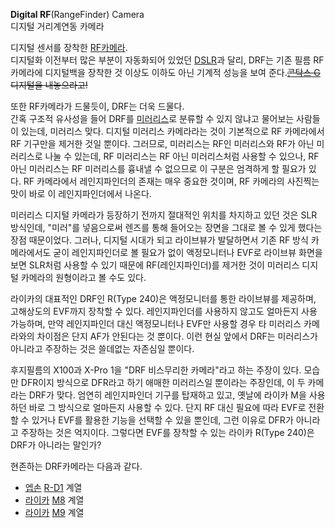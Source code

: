 **Digital RF**(RangeFinder) Camera  
디지털 거리계연동 카메라

디지털 센서를 장착한 [RF카메라](RF%EC%B9%B4%EB%A9%94%EB%9D%BC.md).  
디지털화 이전부터 많은 부분이 자동화되어 있었던 [DSLR](DSLR.md)과 달리, DRF는 기존 필름 RF카메라에 디지털백을 장착한
것 이상도 이하도 아닌 기계적 성능을 보여 준다.<del>[콘탁스 G](%EC%BD%98%ED%83%81%EC%8A%A4%20G.md)
디지털을 내놓으라고!</del>

또한 RF카메라가 드물듯이, DRF는 더욱 드물다.  
간혹 구조적 유사성을 들어 DRF를 [미러리스](%EB%AF%B8%EB%9F%AC%EB%A6%AC%EC%8A%A4.md)로 분류할 수
있지 않냐고 물어보는 사람들이 있는데, 미러리스 맞다. 디지털 미러리스 카메라라는 것이 기본적으로 RF 카메라에서 RF 기구만을 제거한 것일
뿐이다. 그러므로, 미러리스는 RF인 미러리스와 RF가 아닌 미러리스로 나눌 수 있는데, RF 미러리스는 RF 아닌 미러리스처럼 사용할 수
있으나, RF 아닌 미러리스는 RF 미러리스를 흉내낼 수 없으므로 이 구분은 엄격하게 할 필요가 있다. RF 카메라에서 레인지파인더의 존재는
매우 중요한 것이며, RF 카메라의 사진찍는 맛이 바로 이 레인지파인더에서 나온다.

미러리스 디지털 카메라가 등장하기 전까지 절대적인 위치를 차지하고 있던 것은 SLR 방식인데, "미러"를 넣음으로써 렌즈를 통해 들어오는
장면을 그대로 볼 수 있게 했다는 장점 때문이었다. 그러나, 디지털 시대가 되고 라이브뷰가 발달하면서 기존 RF 방식 카메라에서도 굳이
레인지파인더로 볼 필요가 없이 액정모니터나 EVF로 라이브뷰 화면을 보면 SLR처럼 사용할 수 있기 때문에 RF(레인지파인더)를 제거한 것이
미러리스 디지털 카메라의 원형이라고 볼 수도 있다.

라이카의 대표적인 DRF인 R(Type 240)은 액정모니터를 통한 라이브뷰를 제공하며, 고해상도의 EVF까지 장착할 수 있다.
레인지파인더를 사용하지 않고도 얼마든지 사용 가능하며, 만약 레인지파인더 대신 액정모니터나 EVF만 사용할 경우 타 미러리스 카메라와의
차이점은 단지 AF가 안된다는 것 뿐이다. 이런 현실 앞에서 DRF는 미러리스가 아니라고 주장하는 것은 쓸데없는 자존심일 뿐이다.

후지필름의 X100과 X-Pro 1을 "DRF 비스무리한 카메라"라고 하는 주장이 있다. 모습만 DFR이지 방식으로 DFR라고 하기 애매한
미러리스일 뿐이라는 주장인데, 이 두 카메라는 DRF가 맞다. 엄연히 레인지파인더 기구를 탑재하고 있고, 옛날에 라이카 M을 사용하던 바로
그 방식으로 얼마든지 사용할 수 있다. 단지 RF 대신 필요에 따라 EVF로 전환할 수 있거나 EVF를 활용한 기능을 선택할 수 있을
뿐인데, 그런 이유로 DFR가 아니라고 주장하는 것은 억지이다. 그렇다면 EVF를 장착할 수 있는 라이카 R(Type 240)은 DRF가
아니라는 말인가?

  

현존하는 DRF카메라는 다음과 같다.  

  * [엡손](%EC%97%A1%EC%86%90.md) [R-D1](R-D1.md) 계열
  * [라이카](%EB%9D%BC%EC%9D%B4%EC%B9%B4%28%ED%9A%8C%EC%82%AC%29.md) [M8](Leica%20M8.md) 계열
  * [라이카](%EB%9D%BC%EC%9D%B4%EC%B9%B4%28%ED%9A%8C%EC%82%AC%29.md) [M9](Leica%20M9.md) 계열

